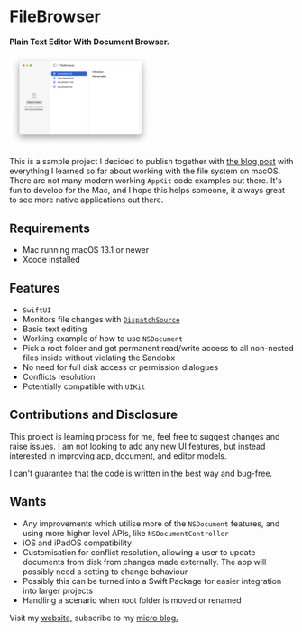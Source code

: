 # FileBrowser

<strong>Plain Text Editor With Document Browser.</strong>

<img src="screenshot.png" width="50%" alt="3 pane Mac application with select folder button list of files and text editor">

This is a sample project I decided to publish together with [the blog post][1] with everything 
I learned so far about working with the file system on macOS. There are not many modern working `AppKit` code examples out there. 
It's fun to develop for the Mac, and I hope this helps someone, it always great to 
see more native applications out there. 

## Requirements

- Mac running macOS 13.1 or newer
- Xcode installed 

## Features

- `SwiftUI`
- Monitors file changes with [`DispatchSource`][2] 
- Basic text editing
- Working example of how to use `NSDocument`
- Pick a root folder and get permanent read/write access to all non-nested files inside without violating the Sandobx
- No need for full disk access or permission dialogues 
- Conflicts resolution
- Potentially compatible with `UIKit`

## Contributions and Disclosure

This project is learning process for me, feel free to suggest changes and raise issues. I am not looking to add any new UI features, but instead interested in improving app, document, and editor models. 

I can't guarantee that the code is written in the best way and bug-free.

## Wants

- Any improvements which utilise more of the `NSDocument` features, and using more higher level APIs, like `NSDocumentController`
- iOS and iPadOS compatibility
- Customisation for conflict resolution, allowing a user to update documents from disk from changes made externally. The app will possibly need a setting to change behaviour
- Possibly this can be turned into a Swift Package for easier integration into larger projects
- Handling a scenario when root folder is moved or renamed

Visit my [website,](https://www.cocoa.productions) subscribe to my [micro blog.](https://micro.cocoaswitch.com)

[1]: https://micro.cocoaswitch.com/2023/04/06/working-with-file.html
[2]: https://developer.apple.com/documentation/dispatch/dispatchsource
